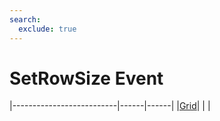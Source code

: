 ```yaml
---
search:
  exclude: true
---
```


<h1 class="heading"><span class="name">SetRowSize Event</span></h1>

|--------------------------|------|------|
|[Grid](../objects/grid.md)|&nbsp;|&nbsp;|
